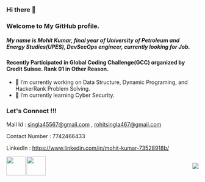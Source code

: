### Hi there 👋
### Welcome to My GitHub profile.

##### My name is Mohit Kumar, final year of University of Petroleum and Energy Studies(UPES), DevSecOps engineer, currently looking for Job.
#### Recently Participated in Global Coding Challenge(GCC) organized by Credit Suisse. Rank 01 in Other Reason.

- 🔭 I’m currently working on Data Structure, Dynamic Programing, and HackerRank Problem Solving.
- 🌱 I’m currently learning Cyber Security.





### Let's Connect !!!

Mail Id : singla45567@gmail.com , rohitsingla467@gmail.com

Contact Number : 7742466433

LinkedIn : https://www.linkedin.com/in/mohit-kumar-73528918b/

<a href="https://www.linkedin.com/in/mohit-kumar-73528918b/">
  <img align="left" width="50px" src="https://img.icons8.com/plasticine/2x/linkedin.png" />
</a>
<a href = "mailto: singla45567@gmail.com">
  <img align="left" width="50px" src="https://img.icons8.com/plasticine/2x/gmail.png" />
</a>
<br>
<img align="right" src="https://rushter.com/counter.svg">
